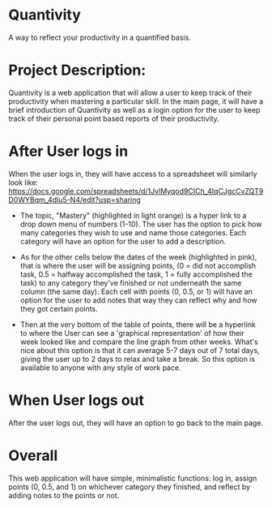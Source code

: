 # Quantivity
A way to reflect your productivity in a quantified basis.

# Project Description:
Quantivity is a web application that will allow a user to keep track of their productivity when mastering a particular skill. In the main page, it will have a brief introduction of Quantivity as well as a login option for the user to keep track of their personal point based reports of their productivity. 

# After User logs in
When the user logs in, they will have access to a spreadsheet will similarly look like: https://docs.google.com/spreadsheets/d/1JvlMyqod9CICh_4IqCJgcCvZQT9D0WYBqm_4dlu5-N4/edit?usp=sharing 
- The topic, "Mastery" (highlighted in light orange) is a hyper link to a drop down menu of numbers (1-10). The user has the option to pick how many categories they wish to use and name those categories. Each category will have an option for the user to add a description. 

- As for the other cells below the dates of the week (highlighted in pink), that is where the user will be assigning points, (0 = did not accomplish task, 0.5 = halfway accomplished the task, 1 = fully accomplished the task) to any category they've finished or not underneath the same column (the same day). Each cell with points (0, 0.5, or 1) will have an option for the user to add notes that way they can reflect why and how they got certain points. 

- Then at the very bottom of the table of points, there will be a hyperlink to where the User can see a 'graphical representation' of how their week looked like and compare the line graph from other weeks. What's nice about this option is that it can average 5-7 days out of 7 total days, giving the user up to 2 days to relax and take a break. So this option is available to anyone with any style of work pace. 

# When User logs out
After the user logs out, they will have an option to go back to the main page.

# Overall
This web application will have simple, minimalistic functions: log in, assign points (0, 0.5, and 1) on whichever category they finished, and reflect by adding notes to the points or not. 
